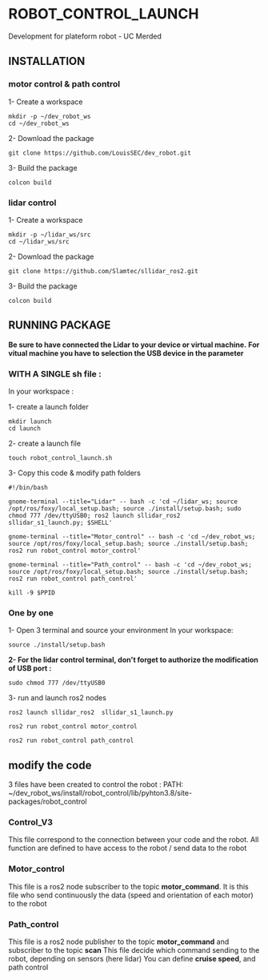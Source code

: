 # ROBOT_CONTROL_LAUNCH
 Development for plateform robot - UC Merded

## **INSTALLATION**
### motor control & path control
1- Create a workspace

    mkdir -p ~/dev_robot_ws
    cd ~/dev_robot_ws

2- Download the package

    git clone https://github.com/LouisSEC/dev_robot.git

3- Build the package

    colcon build

### lidar control
1- Create a workspace

    mkdir -p ~/lidar_ws/src
    cd ~/lidar_ws/src

2- Download the package

    git clone https://github.com/Slamtec/sllidar_ros2.git

3- Build the package

    colcon build


## **RUNNING PACKAGE**

**Be sure to have connected the Lidar to your device or virtual machine.**
**For vitual machine you have to selection the USB device in the parameter**

### WITH A SINGLE sh file :

In your workspace :

1- create a launch folder

    mkdir launch
    cd launch

2- create a launch file

    touch robot_control_launch.sh

3- Copy this code & modify path folders

    #!/bin/bash

    gnome-terminal --title="Lidar" -- bash -c 'cd ~/lidar_ws; source /opt/ros/foxy/local_setup.bash; source ./install/setup.bash; sudo chmod 777 /dev/ttyUSB0; ros2 launch sllidar_ros2  sllidar_s1_launch.py; $SHELL'

    gnome-terminal --title="Motor_control" -- bash -c 'cd ~/dev_robot_ws; source /opt/ros/foxy/local_setup.bash; source ./install/setup.bash; ros2 run robot_control motor_control'

    gnome-terminal --title="Path_control" -- bash -c 'cd ~/dev_robot_ws; source /opt/ros/foxy/local_setup.bash; source ./install/setup.bash; ros2 run robot_control path_control'

    kill -9 $PPID
    
   

### One by one
1- Open 3 terminal and source your environment
    In your workspace:

    source ./install/setup.bash
**2- For the lidar control terminal, don't forget to authorize the modification of USB port :**

    sudo chmod 777 /dev/ttyUSB0

3- run and launch ros2 nodes

    ros2 launch sllidar_ros2  sllidar_s1_launch.py

    ros2 run robot_control motor_control

    ros2 run robot_control path_control


## **modify the code**
3 files have been created to control the robot :
PATH: ~/dev_robot_ws/install/robot_control/lib/pyhton3.8/site-packages/robot_control

### Control_V3
This file correspond to the connection between your code and the robot.
All function are defined to have access to the robot / send data to the robot

### Motor_control
This file is a ros2 node subscriber to the topic **motor_command**.
It is this file who send continuously the data (speed and orientation of each motor) to the robot

### Path_control
This file is a ros2 node publisher to the topic **motor_command** and subscriber to the topic **scan**
This file decide which command sending to the robot, depending on sensors (here lidar)
You can define **cruise speed**, and path control
